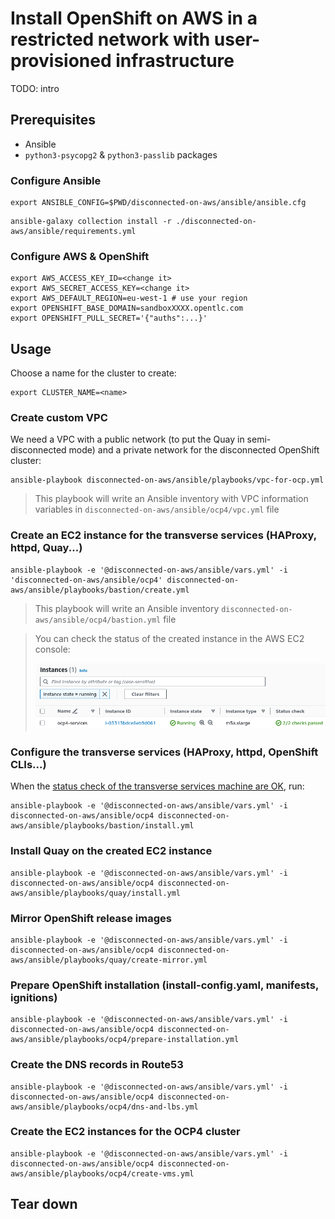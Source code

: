 # Install OpenShift on AWS in a restricted network with user-provisioned infrastructure

TODO: intro

## Prerequisites

* Ansible
* ```python3-psycopg2``` & ```python3-passlib``` packages

### Configure Ansible

```shell
export ANSIBLE_CONFIG=$PWD/disconnected-on-aws/ansible/ansible.cfg
```

```shell
ansible-galaxy collection install -r ./disconnected-on-aws/ansible/requirements.yml
```

### Configure AWS & OpenShift

```shell
export AWS_ACCESS_KEY_ID=<change it>
export AWS_SECRET_ACCESS_KEY=<change it>
export AWS_DEFAULT_REGION=eu-west-1 # use your region
export OPENSHIFT_BASE_DOMAIN=sandboxXXXX.opentlc.com
export OPENSHIFT_PULL_SECRET='{"auths":...}'
```

## Usage

Choose a name for the cluster to create:

```shell
export CLUSTER_NAME=<name>
```

### Create custom VPC

We need a VPC with a public network (to put the Quay in semi-disconnected mode) and a private network for the disconnected OpenShift cluster:

```shell
ansible-playbook disconnected-on-aws/ansible/playbooks/vpc-for-ocp.yml
```

> This playbook will write an Ansible inventory with VPC information variables in `disconnected-on-aws/ansible/ocp4/vpc.yml` file

### Create an EC2 instance for the transverse services (HAProxy, httpd, Quay...)

```shell
ansible-playbook -e '@disconnected-on-aws/ansible/vars.yml' -i 'disconnected-on-aws/ansible/ocp4' disconnected-on-aws/ansible/playbooks/bastion/create.yml
```

> This playbook will write an Ansible inventory `disconnected-on-aws/ansible/ocp4/bastion.yml` file

> You can check the status of the created instance in the AWS EC2 console:
>
> ![EC2 instance for the transverse services in the AWS EC2 console](./assets/ec2-instance-ocp4-services.png)

### Configure the transverse services (HAProxy, httpd, OpenShift CLIs...)

When the [status check of the transverse services machine are OK](#create-an-ec2-instance-for-the-transverse-services-haproxy-httpd-quay), run:

```shell
ansible-playbook -e '@disconnected-on-aws/ansible/vars.yml' -i disconnected-on-aws/ansible/ocp4 disconnected-on-aws/ansible/playbooks/bastion/install.yml
```

### Install Quay on the created EC2 instance

```shell
ansible-playbook -e '@disconnected-on-aws/ansible/vars.yml' -i disconnected-on-aws/ansible/ocp4 disconnected-on-aws/ansible/playbooks/quay/install.yml
```

### Mirror OpenShift release images

```shell
ansible-playbook -e '@disconnected-on-aws/ansible/vars.yml' -i disconnected-on-aws/ansible/ocp4 disconnected-on-aws/ansible/playbooks/quay/create-mirror.yml
```

### Prepare OpenShift installation (install-config.yaml, manifests, ignitions)

```shell
ansible-playbook -e '@disconnected-on-aws/ansible/vars.yml' -i disconnected-on-aws/ansible/ocp4 disconnected-on-aws/ansible/playbooks/ocp4/prepare-installation.yml
```

### Create the DNS records in Route53

```shell
ansible-playbook -e '@disconnected-on-aws/ansible/vars.yml' -i disconnected-on-aws/ansible/ocp4 disconnected-on-aws/ansible/playbooks/ocp4/dns-and-lbs.yml
```

### Create the EC2 instances for the OCP4 cluster

```shell
ansible-playbook -e '@disconnected-on-aws/ansible/vars.yml' -i disconnected-on-aws/ansible/ocp4 disconnected-on-aws/ansible/playbooks/ocp4/create-vms.yml
```

## Tear down

